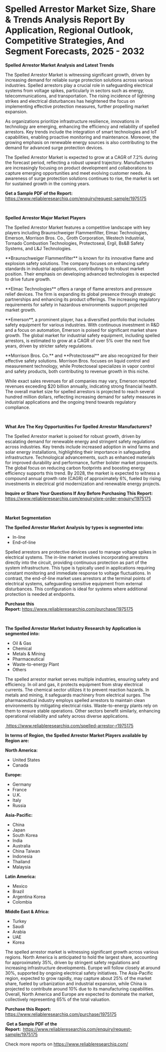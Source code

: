 <p><h1>Spelled Arrestor Market Size, Share & Trends Analysis Report By Application, Regional Outlook, Competitive Strategies, And Segment Forecasts, 2025 - 2032</h1></p><p><strong>Spelled Arrestor Market Analysis and Latest Trends</strong></p>
<p><p>The Spelled Arrestor Market is witnessing significant growth, driven by increasing demand for reliable surge protection solutions across various industries. Spelled arrestors play a crucial role in safeguarding electrical systems from voltage spikes, particularly in sectors such as energy, telecommunications, and transportation. The rising incidence of lightning strikes and electrical disturbances has heightened the focus on implementing effective protection measures, further propelling market expansion.</p><p>As organizations prioritize infrastructure resilience, innovations in technology are emerging, enhancing the efficiency and reliability of spelled arrestors. Key trends include the integration of smart technologies and IoT capabilities, enabling proactive monitoring and maintenance. Moreover, the growing emphasis on renewable energy sources is also contributing to the demand for advanced surge protection devices.</p><p>The Spelled Arrestor Market is expected to grow at a CAGR of 7.2% during the forecast period, reflecting a robust upward trajectory. Manufacturers are increasingly focusing on product development and collaborations to capture emerging opportunities and meet evolving customer needs. As awareness of surge protection solutions continues to rise, the market is set for sustained growth in the coming years.</p></p>
<p><strong>Get a Sample PDF of the Report:&nbsp;</strong> <a href="https://www.reliableresearchiq.com/enquiry/request-sample/1975175?utm_campaign=2238&utm_medium=2&utm_source=Github&utm_content=ia&utm_term=01032025&utm_id=spelled-arrestor">https://www.reliableresearchiq.com/enquiry/request-sample/1975175</a></p>
<p>&nbsp;</p>
<p><strong>Spelled Arrestor Major Market Players</strong></p>
<p><p>The Spelled Arrestor Market features a competitive landscape with key players including Braunschweiger Flammenfilter, Elmac Technologies, Emerson, Morrison Bros. Co., Groth Corporation, Westech Industrial, Tornado Combustion Technologies, Protectoseal, Ergil, Bs&B Safety Systems, and L&J Technologies. </p><p>**Braunschweiger Flammenfilter** is known for its innovative flame and explosion safety solutions. The company focuses on enhancing safety standards in industrial applications, contributing to its robust market position. Their emphasis on developing advanced technologies is expected to drive future growth.</p><p>**Elmac Technologies** offers a range of flame arrestors and pressure relief devices. The firm is expanding its global presence through strategic partnerships and enhancing its product offerings. The increasing regulatory requirements for safety in hazardous environments support projected market growth.</p><p>**Emerson**, a prominent player, has a diversified portfolio that includes safety equipment for various industries. With continuous investment in R&D and a focus on automation, Emerson is poised for significant market share growth. The global market for industrial safety equipment, including spelled arrestors, is estimated to grow at a CAGR of over 5% over the next five years, driven by stricter safety regulations.</p><p>**Morrison Bros. Co.** and **Protectoseal** are also recognized for their effective safety solutions. Morrison Bros. focuses on liquid control and measurement technology, while Protectoseal specializes in vapor control and safety products, both contributing to revenue growth in this niche.</p><p>While exact sales revenues for all companies may vary, Emerson reported revenues exceeding $20 billion annually, indicating strong financial health. The overall market size for spelled arrestors is projected to reach several hundred million dollars, reflecting increasing demand for safety measures in industrial applications and the ongoing trend towards regulatory compliance.</p></p>
<p>&nbsp;</p>
<p><strong>What Are The Key Opportunities For Spelled Arrestor Manufacturers?</strong></p>
<p><p>The Spelled Arrestor market is poised for robust growth, driven by escalating demand for renewable energy and stringent safety regulations across industries. Key trends include increased adoption in wind farms and solar energy installations, highlighting their importance in safeguarding infrastructure. Technological advancements, such as enhanced materials for improved durability and performance, further bolster market prospects. The global focus on reducing carbon footprints and boosting energy efficiency supports this trend. By 2028, the market is expected to witness a compound annual growth rate (CAGR) of approximately 6%, fueled by rising investments in electrical grid modernization and renewable energy projects.</p></p>
<p><strong>Inquire or Share Your Questions If Any Before Purchasing This Report:</strong> <a href="https://www.reliableresearchiq.com/enquiry/pre-order-enquiry/1975175?utm_campaign=2238&utm_medium=2&utm_source=Github&utm_content=ia&utm_term=01032025&utm_id=spelled-arrestor">https://www.reliableresearchiq.com/enquiry/pre-order-enquiry/1975175</a></p>
<p>&nbsp;</p>
<p><strong>Market Segmentation</strong></p>
<p><strong>The Spelled Arrestor Market Analysis by types is segmented into:</strong></p>
<p><ul><li>In-line</li><li>End-of-line</li></ul></p>
<p><p>Spelled arrestors are protective devices used to manage voltage spikes in electrical systems. The in-line market involves incorporating arrestors directly into the circuit, providing continuous protection as part of the system infrastructure. This type is typically used in applications requiring constant monitoring and immediate response to voltage fluctuations. In contrast, the end-of-line market uses arrestors at the terminal points of electrical systems, safeguarding sensitive equipment from external disturbances. This configuration is ideal for systems where additional protection is needed at endpoints.</p></p>
<p><strong>Purchase this Report:&nbsp;</strong><a href="https://www.reliableresearchiq.com/purchase/1975175?utm_campaign=2238&utm_medium=2&utm_source=Github&utm_content=ia&utm_term=01032025&utm_id=spelled-arrestor">https://www.reliableresearchiq.com/purchase/1975175</a></p>
<p>&nbsp;</p>
<p><strong>The Spelled Arrestor Market Industry Research by Application is segmented into:</strong></p>
<p><ul><li>Oil & Gas</li><li>Chemical</li><li>Metals & Mining</li><li>Pharmaceutical</li><li>Waste-to-energy Plant</li><li>Others</li></ul></p>
<p><p>The spelled arrestor market serves multiple industries, ensuring safety and efficiency. In oil and gas, it protects equipment from stray electrical currents. The chemical sector utilizes it to prevent reaction hazards. In metals and mining, it safeguards machinery from electrical surges. The pharmaceutical industry employs spelled arrestors to maintain clean environments by mitigating electrical risks. Waste-to-energy plants rely on them to ensure stable operations. Other sectors benefit similarly, enhancing operational reliability and safety across diverse applications.</p></p>
<p><a href="https://www.reliableresearchiq.com/spelled-arrestor-r1975175?utm_campaign=2238&utm_medium=2&utm_source=Github&utm_content=ia&utm_term=01032025&utm_id=spelled-arrestor">&nbsp;https://www.reliableresearchiq.com/spelled-arrestor-r1975175</a></p>
<p><strong>In terms of Region, the Spelled Arrestor Market Players available by Region are:</strong></p>
<p>
    <p> <strong> North America: </strong>
        <ul>
            <li>United States</li>
            <li>Canada</li>
        </ul>
        </p> 
    <p> <strong> Europe: </strong>
        <ul>
            <li>Germany</li>
            <li>France</li>
            <li>U.K.</li>
            <li>Italy</li>
            <li>Russia</li>
        </ul>
        </p> 
    <p> <strong> Asia-Pacific: </strong>
        <ul>
            <li>China</li>
            <li>Japan</li>
            <li>South Korea</li>
            <li>India</li>
            <li>Australia</li>
            <li>China Taiwan</li>
            <li>Indonesia</li>
            <li>Thailand</li>
            <li>Malaysia</li>
        </ul>
        </p> 
    <p> <strong> Latin America: </strong>
        <ul>
            <li>Mexico</li>
            <li>Brazil</li>
            <li>Argentina Korea</li>
            <li>Colombia</li>
        </ul>
        </p> 
    <p> <strong> Middle East & Africa: </strong>
        <ul>
            <li>Turkey</li>
            <li>Saudi</li>
            <li>Arabia</li>
            <li>UAE</li>
            <li>Korea</li>
        </ul>
    </p>
    </p>
<p><p>The spelled arrestor market is witnessing significant growth across various regions. North America is anticipated to hold the largest share, accounting for approximately 35%, driven by stringent safety regulations and increasing infrastructure developments. Europe will follow closely at around 30%, supported by ongoing electrical safety initiatives. The Asia-Pacific region, expected to grow rapidly, may capture about 25% of the market share, fueled by urbanization and industrial expansion, while China is projected to contribute around 10% due to its manufacturing capabilities. Overall, North America and Europe are expected to dominate the market, collectively representing 65% of the total valuation.</p></p>
<p><strong>Purchase this Report: </strong><a href="https://www.reliableresearchiq.com/purchase/1975175?utm_campaign=2238&utm_medium=2&utm_source=Github&utm_content=ia&utm_term=01032025&utm_id=spelled-arrestor">https://www.reliableresearchiq.com/purchase/1975175</a></p>
<p>&nbsp;<strong>Get a Sample PDF of the Report:&nbsp;&nbsp;</strong><a href="https://www.reliableresearchiq.com/enquiry/request-sample/1975175?utm_campaign=2238&utm_medium=2&utm_source=Github&utm_content=ia&utm_term=01032025&utm_id=spelled-arrestor">https://www.reliableresearchiq.com/enquiry/request-sample/1975175</a></p>
<p><strong></strong></p>
<p>Check more reports on <a href="https://www.reliableresearchiq.com/?utm_campaign=2238&utm_medium=2&utm_source=Github&utm_content=ia&utm_term=01032025&utm_id=spelled-arrestor">https://www.reliableresearchiq.com/</a></p>